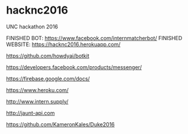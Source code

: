 # hacknc2016
UNC hackathon 2016

FINISHED BOT: https://www.facebook.com/internmatcherbot/
FINISHED WEBSITE: https://hacknc2016.herokuapp.com/

https://github.com/howdyai/botkit

https://developers.facebook.com/products/messenger/

https://firebase.google.com/docs/

https://www.heroku.com/

http://www.intern.supply/

http://jaunt-api.com

https://github.com/KameronKales/Duke2016

